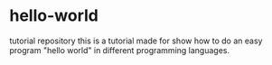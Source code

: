 # hello-world
tutorial repository
this is a tutorial made for show how to do an easy program "hello world" in different programming languages.
